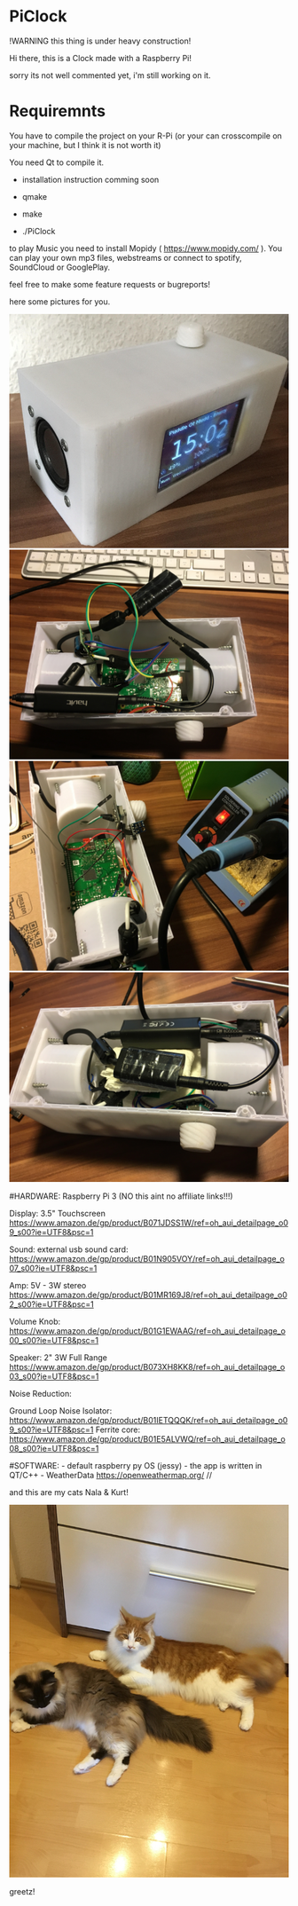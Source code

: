 # PiClock

!WARNING this thing is under heavy construction!

Hi there,
this is a Clock made with a Raspberry Pi!

sorry its not well commented yet, i'm still working on it.

# Requiremnts 

You have to compile the project on your R-Pi (or your can crosscompile on your machine, 
but I think it is not worth it)

You need Qt to compile it.

- installation instruction comming soon

- qmake 
- make
- ./PiClock

to play Music you need to install Mopidy ( https://www.mopidy.com/ ). You can play your own mp3 files, webstreams or connect to spotify, SoundCloud or GooglePlay.

feel free to make some feature requests or bugreports!

here some pictures for you.

![Screenshot](PiClock.png)
![Screenshot](PICS/1.jpg)
![Screenshot](PICS/2.jpg)
![Screenshot](PICS/3.jpg)



#HARDWARE:
Raspberry Pi 3
(NO this aint no affiliate links!!!)

Display: 3.5" Touchscreen https://www.amazon.de/gp/product/B071JDSS1W/ref=oh_aui_detailpage_o09_s00?ie=UTF8&psc=1

Sound: external usb sound card: https://www.amazon.de/gp/product/B01N905VOY/ref=oh_aui_detailpage_o07_s00?ie=UTF8&psc=1

Amp: 5V - 3W stereo https://www.amazon.de/gp/product/B01MR169J8/ref=oh_aui_detailpage_o02_s00?ie=UTF8&psc=1

Volume Knob: https://www.amazon.de/gp/product/B01G1EWAAG/ref=oh_aui_detailpage_o00_s00?ie=UTF8&psc=1

Speaker: 2" 3W Full Range https://www.amazon.de/gp/product/B073XH8KK8/ref=oh_aui_detailpage_o03_s00?ie=UTF8&psc=1

Noise Reduction: 

Ground Loop Noise Isolator: https://www.amazon.de/gp/product/B01IETQQQK/ref=oh_aui_detailpage_o09_s00?ie=UTF8&psc=1
Ferrite core: https://www.amazon.de/gp/product/B01E5ALVWQ/ref=oh_aui_detailpage_o08_s00?ie=UTF8&psc=1

#SOFTWARE: - default raspberry py OS (jessy) - the app is written in QT/C++ - WeatherData https://openweathermap.org/
//

and this are my cats Nala & Kurt!

![Screenshot](kurt_nala.jpg)

greetz!


